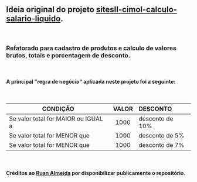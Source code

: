 ## Ideia original do projeto [sitesII-cimol-calculo-salario-liquido](https://github.com/ruan-almeidaa/sitesII-cimol-calculo-salario-liquido).

<br>

### Refatorado para cadastro de produtos e calculo de valores brutos, totais e porcentagem de desconto.

<br>

#### A principal "regra de negócio" aplicada neste projeto foi a seguinte:

<br>

| **CONDIÇÃO** | **VALOR** | **DESCONTO**                         |
| ----------------------------------- |:-------:| :---------------|
| Se valor total for MAIOR ou IGUAL a | 1000    | desconto de 10% |
| Se valor total for MENOR que        | 1000    | desconto de 5%  |
| Se valor total for MENOR que        | 1000    | desconto de 7%  |

<br>

#### Créditos ao [Ruan Almeida](https://github.com/ruan-almeidaa) por disponibilizar publicamente o repositório.
